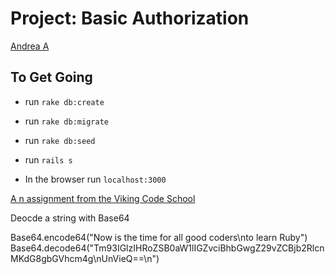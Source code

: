Project: Basic Authorization
============================


[Andrea A](https://github.com/andie5/assignment_polymorphism)

## To Get Going 
- run `rake db:create`
- run `rake db:migrate`
- run `rake db:seed`

- run `rails s`
- In the browser run `localhost:3000`


[A n assignment from the Viking Code School](https://www.vikingcodeschool.com)

Deocde a string with Base64

Base64.encode64("Now is the time for all good coders\nto learn Ruby")
Base64.decode64("Tm93IGlzIHRoZSB0aW1lIGZvciBhbGwgZ29vZCBjb2RlcnMKdG8gbGVhcm4g\nUnVieQ==\n")